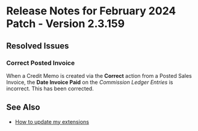 # Release Notes for February 2024 Patch - Version 2.3.159

## Resolved Issues

### Correct Posted Invoice

When a Credit Memo is created via the **Correct** action from a Posted Sales Invoice, the **Date Invoice Paid** on the *Commission Ledger Entries* is incorrect. This has been corrected.

## See Also

- [How to update my extensions](../faq-index.md#i-want-to-update-my-version-of-nav-x-commission-management)
